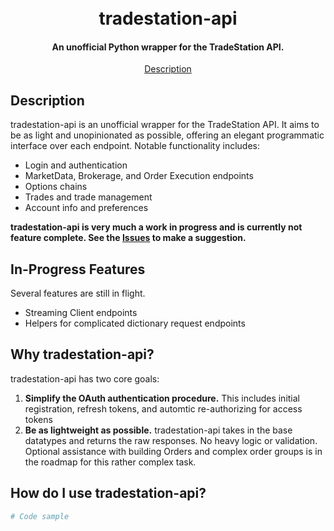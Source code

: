 <h1 align="center">
  <br>
  tradestation-api
  <br>
</h1>

<p align="center">
<!-- <a href="https://github.com/pattertj/LoopTrader/commits/main"><img src="https://img.shields.io/github/last-commit/pattertj/LoopTrader"></a>
  <a href="https://github.com/pattertj/LoopTrader/actions/workflows/python-app.yml"><img src="https://img.shields.io/github/workflow/status/pattertj/looptrader/Build?style=flat"></a>
  <a href="https://github.com/pattertj/LoopTrader/network/members"><img src="https://img.shields.io/github/forks/pattertj/LoopTrader?style=flat"></a>
  <a href="https://github.com/pattertj/LoopTrader/stargazers"><img src="https://img.shields.io/github/stars/pattertj/LoopTrader?style=flat"></a>
  <a href="https://github.com/pattertj/LoopTrader/blob/main/LICENSE"><img src="https://img.shields.io/github/license/pattertj/LoopTrader?style=flat"></a>
  <a href="https://saythanks.io/inbox#badge-modal"><img src="https://img.shields.io/badge/Say%20Thanks-!-1EAEDB.svg"></a> -->
</p>

<h4 align="center">An unofficial Python wrapper for the TradeStation API.</h4>

<p align="center">
  <a href="#description">Description</a>
  <!-- • -->
  <!-- <a href="#installation">Installation</a> •
  <a href="#usage">Usage</a> •
  <a href="#contributing">Contributing</a> •
  <a href="#license">License</a> -->
</p>

## Description

tradestation-api is an unofficial wrapper for the TradeStation API. It aims to be as light and unopinionated as possible, offering an elegant programmatic interface over each endpoint. Notable functionality includes:

- Login and authentication
- MarketData, Brokerage, and Order Execution endpoints
- Options chains
- Trades and trade management
- Account info and preferences

<b>tradestation-api is very much a work in progress and is currently not feature complete. See the [Issues](https://github.com/pattertj/tradestation-api/issues) to make a suggestion.</b>

## In-Progress Features

Several features are still in flight.

- Streaming Client endpoints
- Helpers for complicated dictionary request endpoints

## Why tradestation-api?

tradestation-api has two core goals:

1) **Simplify the OAuth authentication procedure.** This includes initial registration, refresh tokens, and automtic re-authorizing for access tokens
2) **Be as lightweight as possible.** tradestation-api takes in the base datatypes and returns the raw responses. No heavy logic or validation. Optional assistance with building Orders and complex order groups is in the roadmap for this rather complex task.

## How do I use tradestation-api?

``` python
# Code sample
```
